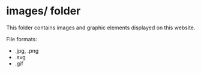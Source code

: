 # images/ folder

This folder contains images and graphic elements displayed on this website.

File formats:
- .jpg, .png
- .svg
- .gif